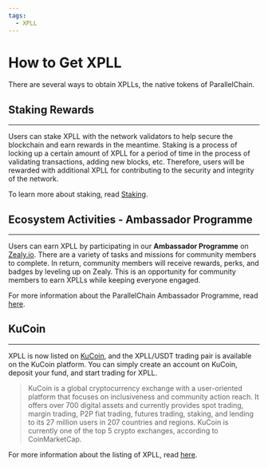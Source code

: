 ```yaml
---
tags:
  - XPLL
---
```


# How to Get XPLL

There are several ways to obtain XPLLs, the native tokens of ParallelChain.

## Staking Rewards
---
Users can stake XPLL with the network validators to help secure the blockchain and earn rewards in the meantime. Staking is a process of locking up a certain amount of XPLL for a period of time in the process of validating transactions, adding new blocks, etc. Therefore, users will be rewarded with additional XPLL for contributing to the security and integrity of the network.

To learn more about staking, read [Staking](../../concepts/staking.md).



## Ecosystem Activities - Ambassador Programme
----
Users can earn XPLL by participating in our **Ambassador Programme** on [Zealy.io](https://zealy.io/c/parallelchain/questboard). There are a variety of tasks and missions for community members to complete. In return, community members will receive rewards, perks, and badges by leveling up on Zealy. This is an opportunity for community members to earn XPLLs while keeping everyone engaged.

For more information about the ParallelChain Ambassador Programme, read [here](https://parallelchain.io/company/newsroom/parallelchain-zealy-announcement-and-ambassador-programme-update).


## KuCoin
---
XPLL is now listed on [KuCoin](https://www.kucoin.com/price/XPLL), and the XPLL/USDT trading pair is available on the KuCoin platform. You can simply create an account on KuCoin, deposit your fund, and start trading for XPLL. 

>KuCoin is a global cryptocurrency exchange with a user-oriented platform that focuses on inclusiveness and community action reach. It offers over 700 digital assets and currently provides spot trading, margin trading, P2P fiat trading, futures trading, staking, and lending to its 27 million users in 207 countries and regions. KuCoin is currently one of the top 5 crypto exchanges, according to CoinMarketCap.

For more information about the listing of XPLL, read [here](https://www.kucoin.com/news/en-parallelchain-xpll-gets-listed-on-kucoin-world-premiere).